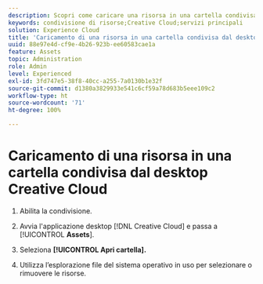 ```yaml
---
description: Scopri come caricare una risorsa in una cartella condivisa dal desktop di Creative Cloud a Experience Cloud.
keywords: condivisione di risorse;Creative Cloud;servizi principali
solution: Experience Cloud
title: 'Caricamento di una risorsa in una cartella condivisa dal desktop Creative Cloud '
uuid: 88e97e4d-cf9e-4b26-923b-ee60583cae1a
feature: Assets
topic: Administration
role: Admin
level: Experienced
exl-id: 3fd747e5-38f8-40cc-a255-7a0130b1e32f
source-git-commit: d1380a3829933e541c6cf59a78d683b5eee109c2
workflow-type: ht
source-wordcount: '71'
ht-degree: 100%

---
```


# Caricamento di una risorsa in una cartella condivisa dal desktop Creative Cloud

1. Abilita la condivisione.

1. Avvia l&#39;applicazione desktop [!DNL Creative Cloud] e passa a [!UICONTROL **Assets**].

1. Seleziona **[!UICONTROL Apri cartella].**

1. Utilizza l’esplorazione file del sistema operativo in uso per selezionare o rimuovere le risorse.
